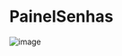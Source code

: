 # PainelSenhas
![image](https://user-images.githubusercontent.com/22445040/137530268-53878c34-1922-44ab-b93c-5aa2313c4bec.png)
